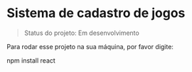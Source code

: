<h1>Sistema de cadastro de jogos</h1>

> Status do projeto: Em desenvolvimento

Para rodar esse projeto na sua máquina, por favor digite:


npm install react
